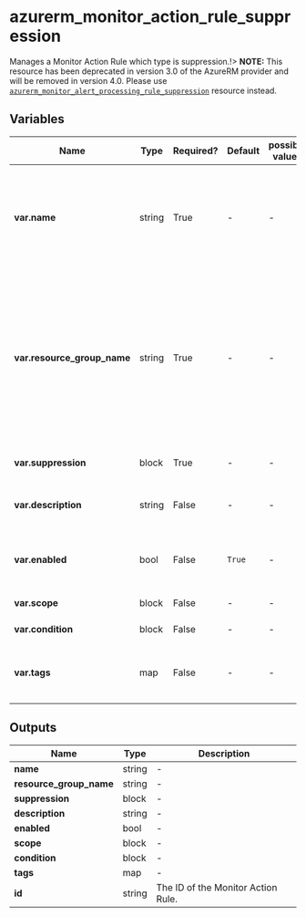 # azurerm_monitor_action_rule_suppression

Manages a Monitor Action Rule which type is suppression.!> **NOTE:** This resource has been deprecated in version 3.0 of the AzureRM provider and will be removed in version 4.0. Please use [`azurerm_monitor_alert_processing_rule_suppression`](https://registry.terraform.io/providers/hashicorp/azurerm/latest/docs/resources/monitor_alert_processing_rule_suppression) resource instead.

## Variables

| Name | Type | Required? | Default  | possible values | Description |
| ---- | ---- | --------- | -------- | ----------- | ----------- |
| **var.name** | string | True | -  |  -  | Specifies the name of the Monitor Action Rule. Changing this forces a new resource to be created. | 
| **var.resource_group_name** | string | True | -  |  -  | Specifies the name of the resource group in which the Monitor Action Rule should exist. Changing this forces a new resource to be created. | 
| **var.suppression** | block | True | -  |  -  | A `suppression` block. | 
| **var.description** | string | False | -  |  -  | Specifies a description for the Action Rule. | 
| **var.enabled** | bool | False | `True`  |  -  | Is the Action Rule enabled? Defaults to `true`. | 
| **var.scope** | block | False | -  |  -  | A `scope` block. | 
| **var.condition** | block | False | -  |  -  | A `condition` block. | 
| **var.tags** | map | False | -  |  -  | A mapping of tags to assign to the resource. | 



## Outputs

| Name | Type | Description |
| ---- | ---- | --------- | 
| **name** | string  | - | 
| **resource_group_name** | string  | - | 
| **suppression** | block  | - | 
| **description** | string  | - | 
| **enabled** | bool  | - | 
| **scope** | block  | - | 
| **condition** | block  | - | 
| **tags** | map  | - | 
| **id** | string  | The ID of the Monitor Action Rule. | 